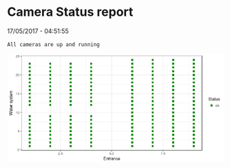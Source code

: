 Camera Status report
================
17/05/2017 - 04:51:55

    All cameras are up and running

![](camreport_files/figure-markdown_github/unnamed-chunk-2-1.png)

